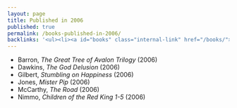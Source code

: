 ```yaml
---
layout: page
title: Published in 2006
published: true
permalink: /books-published-in-2006/
backlinks: '<ul><li><a id="books" class="internal-link" href="/books/">Books</a></li></ul>'
---
```


* Barron, _The Great Tree of Avalon Trilogy_ (2006) 
* Dawkins, _The God Delusion_ (2006) 
* Gilbert, _Stumbling on Happiness_ (2006) 
* Jones, _Mister Pip_ (2006) 
* McCarthy, _The Road_ (2006) 
* Nimmo, _Children of the Red King 1-5_ (2006) 
